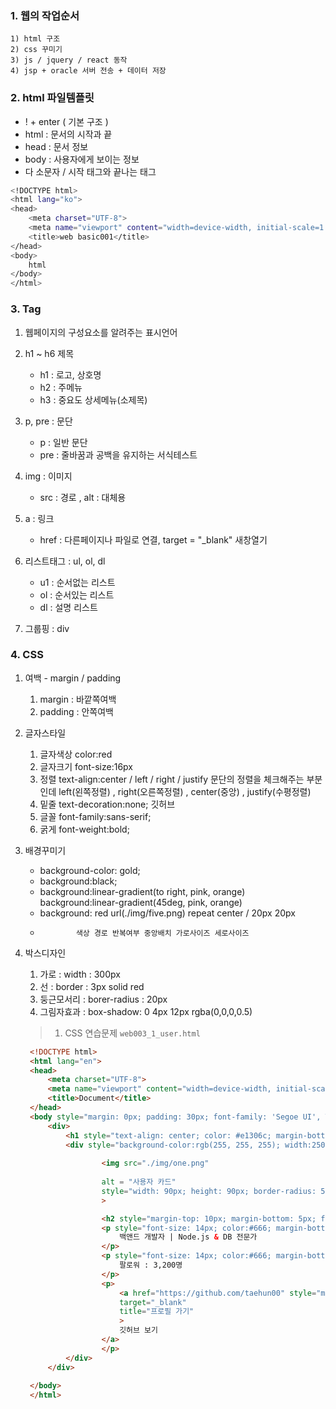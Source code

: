### 1. 웹의 작업순서
    1) html 구조
    2) css 꾸미기
    3) js / jquery / react 동작
    4) jsp + oracle 서버 전송 + 데이터 저장

### 2. html 파일템플릿
- ! + enter ( 기본 구조 )
- html : 문서의 시작과 끝
- head : 문서 정보
- body : 사용자에게 보이는 정보
- 다 소문자 / 시작 태그와 끝나는 태그

```bash
<!DOCTYPE html>
<html lang="ko">
<head>
    <meta charset="UTF-8">
    <meta name="viewport" content="width=device-width, initial-scale=1.0">
    <title>web basic001</title>
</head>
<body>
    html
</body>
</html>
```

### 3. Tag
1. 웹페이지의 구성요소를 알려주는 표시언어

2. h1 ~ h6 제목
    - h1 : 로고, 상호명
    - h2 : 주메뉴
    - h3 : 중요도 상세메뉴(소제목)

3. p, pre : 문단
    - p : 일반 문단
    - pre : 줄바꿈과 공백을 유지하는 서식테스트

4. img : 이미지
    - src : 경로 , alt : 대체용

5. a : 링크
    - href : 다른페이지나 파일로 연결, target = "_blank"
    새창열기

6. 리스트태그 : ul, ol, dl
    - u1 : 순서없는 리스트
    - ol : 순서있는 리스트
    - dl : 설명 리스트

7. 그룹핑 : div    

### 4. CSS
1. 여백 - margin / padding
   1. margin : 바깥쪽여백
   2. padding : 안쪽여백

2. 글자스타일
   1. 글자색상
      color:red
   2. 글자크기
      font-size:16px
   3. 정렬
      text-align:center / left / right / justify 
      문단의 정렬을 체크해주는 부분인데 left(왼쪽정렬) , right(오른쪽정렬) , center(중앙) , justify(수평정렬)
   4. 밑줄
      text-decoration:none; 깃허브
   5. 글꼴
      font-family:sans-serif;
   6. 굵게
      font-weight:bold;

3. 배경꾸미기
    - background-color: gold;
    - background:black;
    - background:linear-gradient(to right, pink, orange) background:linear-gradient(45deg, pink, orange)
    - background: red url(./img/five.png) repeat center / 20px 20px
    -             색상 경로 반복여부 중앙배치 가로사이즈 세로사이즈  

4. 박스디자인
   1. 가로 : width : 300px
   2. 선 : border : 3px solid red
   3. 둥근모서리 : borer-radius : 20px
   4. 그림자효과 : box-shadow: 0 4px 12px rgba(0,0,0,0.5)

   > 1. CSS 연습문제  `web003_1_user.html`
   ```html
    <!DOCTYPE html>
    <html lang="en">
    <head>
        <meta charset="UTF-8">
        <meta name="viewport" content="width=device-width, initial-scale=1.0">
        <title>Document</title>
    </head>
    <body style="margin: 0px; padding: 30px; font-family: 'Segoe UI', Tahoma, Geneva, Verdana, sans-serif; background:linear-gradient(135deg, #fdfbfb, violet) no-repeat">
        <div>
            <h1 style="text-align: center; color: #e1306c; margin-bottom: 40px;"> 사용자 프로필 카드 </h1>
            <div style="background-color:rgb(255, 255, 255); width:250px; margin: 0 auto; margin-bottom: 20px; border-radius: 20px; box-shadow: 0 4px 12px rgba(0,0,0,0.1); text-align: center; padding: 20px;">
                
                    <img src="./img/one.png"
                    
                    alt = "사용자 카드"
                    style="width: 90px; height: 90px; border-radius: 50px; border: 3px solid #e1306c;"
                    >

                    <h2 style="margin-top: 10px; margin-bottom: 5px; font-size: 18px; color: #333"> Jack </h2>
                    <p style="font-size: 14px; color:#666; margin-bottom: 10px">
                        백앤드 개발자 | Node.js & DB 전문가
                    </p>
                    <p style="font-size: 14px; color:#666; margin-bottom: 10px;">
                        팔로워 : 3,200명
                    </p>
                    <p>
                        <a href="https://github.com/taehun00" style="margin-top: 5px; font-size: 13px; color: #e1306c; text-decoration: none;"
                        target="_blank"
                        title="프로필 가기"
                        >
                        깃허브 보기
                    </a>
                    </p>
            </div>
        </div>
        
    </body>
    </html>
   ```